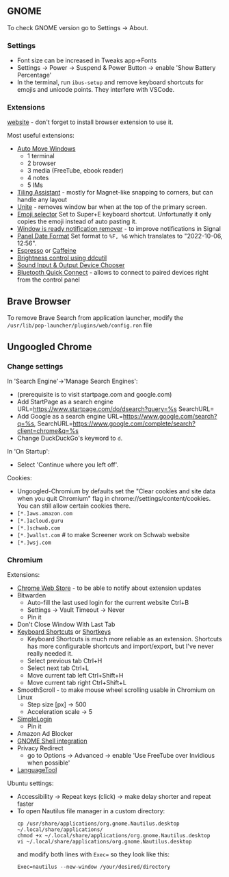 ## GNOME

To check GNOME version go to Settings -> About.

### Settings
* Font size can be increased in Tweaks app->Fonts
* Settings -> Power -> Suspend & Power Button -> enable 'Show Battery Percentage'
* In the terminal, run `ibus-setup` and remove keyboard shortcuts for emojis and unicode points. They interfere with VSCode.

### Extensions

[website](https://extensions.gnome.org) - don't forget to install browser extension to use it.

Most useful extensions:
* [Auto Move Windows](https://extensions.gnome.org/extension/16/auto-move-windows/)
  * 1 terminal
  * 2 browser
  * 3 media (FreeTube, ebook reader)
  * 4 notes
  * 5 IMs
* [Tiling Assistant](https://extensions.gnome.org/extension/3733/tiling-assistant/) - mostly for Magnet-like snapping to corners, but can handle any layout
* [Unite](https://extensions.gnome.org/extension/1287/unite/) - removes window bar when at the top of the primary screen.
* [Emoji selector](https://extensions.gnome.org/extension/1162/emoji-selector/) Set to Super+E keyboard shortcut. Unfortunatly it only copies the emoji instead of auto pasting it.
* [Window is ready notification remover](https://extensions.gnome.org/extension/1007/window-is-ready-notification-remover/) - to improve notifications in Signal
* [Panel Date Format](https://extensions.gnome.org/extension/3465/panel-date-format) Set format to `%F, %G` which translates to "2022-10-06, 12:56".
* [Espresso](https://extensions.gnome.org/extension/4135/espresso/) or [Caffeine](https://extensions.gnome.org/extension/517/caffeine/)
* [Brightness control using ddcutil](https://extensions.gnome.org/extension/2645/brightness-control-using-ddcutil/)
* [Sound Input & Output Device Chooser](https://extensions.gnome.org/extension/906/sound-output-device-chooser/)
* [Bluetooth Quick Connect](https://extensions.gnome.org/extension/1401/bluetooth-quick-connect/) - allows to connect to paired devices right from the control panel



## Brave Browser
To remove Brave Search from application launcher, modify the `/usr/lib/pop-launcher/plugins/web/config.ron` file



## Ungoogled Chrome

### Change settings

In 'Search Engine'->'Manage Search Engines':
- (prerequisite is to visit startpage.com and google.com)
- Add StartPage as a search engine URL=https://www.startpage.com/do/dsearch?query=%s SearchURL=
- Add Google as a search engine  URL=https://www.google.com/search?q=%s, SearchURL=https://www.google.com/complete/search?client=chrome&q=%s
- Change DuckDuckGo's keyword to `d`.

In 'On Startup':
- Select 'Continue where you left off'.

Cookies:
- Ungoogled-Chromium by defaults set the "Clear cookies and site data when you quit Chromium" flag in chrome://settings/content/cookies. You can still allow certain cookies there.
- `[*.]aws.amazon.com`
- `[*.]acloud.guru`
- `[*.]schwab.com`
- `[*.]wallst.com` # to make Screener work on Schwab website
- `[*.]wsj.com`

### Chromium

Extensions:
- [Chrome Web Store](https://github.com/NeverDecaf/chromium-web-store) - to be able to notify about extension updates
- Bitwarden
  - Auto-fill the last used login for the current website Ctrl+B
  - Settings -> Vault Timeout -> Never
  - Pin it
- Don't Close Window With Last Tab
- [Keyboard Shortcuts](https://chrome.google.com/webstore/detail/keyboard-shortcuts/lplcmnhgijkkmflbmhabnccgelffpnog?hl=en) or [Shortkeys](https://github.com/mikecrittenden/shortkeys/releases)
  - Keyboard Shortcuts is much more reliable as an extension. Shortcuts has more configurable shortcuts and import/export, but I've never really needed it.
  - Select previous tab Ctrl+H
  - Select next tab Ctrl+L
  - Move current tab left Ctrl+Shift+H
  - Move current tab right Ctrl+Shift+L
- SmoothScroll - to make mouse wheel scrolling usable in Chromium on Linux
  - Step size [px] -> 500
  - Acceleration scale -> 5
- [SimpleLogin](https://chrome.google.com/webstore/detail/simplelogin-open-source-e/dphilobhebphkdjbpfohgikllaljmgbn?hl=en)
  - Pin it
- Amazon Ad Blocker
- [GNOME Shell integration](https://chrome.google.com/webstore/detail/gnome-shell-integration/gphhapmejobijbbhgpjhcjognlahblep)
- Privacy Redirect
    - go to Options -> Advanced -> enable 'Use FreeTube over Invidious when possible'
- [LanguageTool](https://chrome.google.com/webstore/detail/grammar-and-spell-checker/oldceeleldhonbafppcapldpdifcinji?hl=en)

Ubuntu settings:

* Accessibility -> Repeat keys (click) -> make delay shorter and repeat faster
* To open Nautilus file manager in a custom directory:
  ```
  cp /usr/share/applications/org.gnome.Nautilus.desktop ~/.local/share/applications/
  chmod +x ~/.local/share/applications/org.gnome.Nautilus.desktop
  vi ~/.local/share/applications/org.gnome.Nautilus.desktop
  ```
  and modify both lines with `Exec=` so they look like this:
  ```
  Exec=nautilus --new-window /your/desired/directory
  ```

